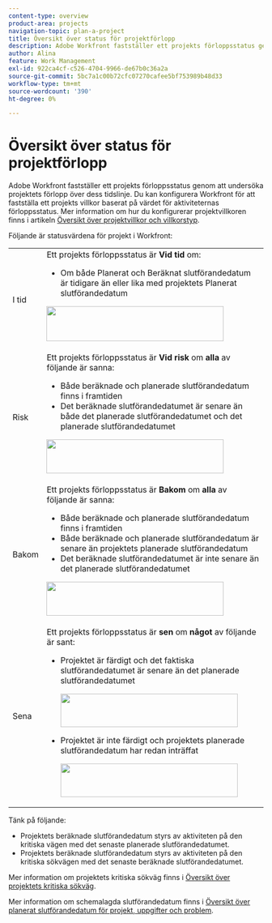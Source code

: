 ```yaml
---
content-type: overview
product-area: projects
navigation-topic: plan-a-project
title: Översikt över status för projektförlopp
description: Adobe Workfront fastställer ett projekts förloppsstatus genom att undersöka projektets förlopp över dess tidslinje. Du kan konfigurera Workfront för att fastställa ett projekts villkor baserat på värdet för aktiviteternas förloppsstatus. Läs mer om status för projektförlopp i den här artikeln.
author: Alina
feature: Work Management
exl-id: 922ca4cf-c526-4704-9966-de67b0c36a2a
source-git-commit: 5bc7a1c00b72cfc07270cafee5bf753989b48d33
workflow-type: tm+mt
source-wordcount: '390'
ht-degree: 0%

---
```


# Översikt över status för projektförlopp

<!--Audited: 12/2023-->

Adobe Workfront fastställer ett projekts förloppsstatus genom att undersöka projektets förlopp över dess tidslinje. Du kan konfigurera Workfront för att fastställa ett projekts villkor baserat på värdet för aktiviteternas förloppsstatus. Mer information om hur du konfigurerar projektvillkoren finns i artikeln [Översikt över projektvillkor och villkorstyp](../../../manage-work/projects/manage-projects/project-condition-and-condition-type.md).

Följande är statusvärdena för projekt i Workfront:

<table style="table-layout:auto"> 
 <col> 
 <col> 
 <tbody> 
  <tr> 
   <td>I tid</td> 
   <td> Ett projekts förloppsstatus är <strong>Vid tid</strong> om:<ul><li>Om både Planerat och Beräknat slutförandedatum är tidigare än eller lika med projektets Planerat slutförandedatum</li></ul> <p> <img src="assets/project-on-time-progress-status-350x69.png" style="width: 350;height: 69;"> </p> </td> 
  </tr> 
  <tr> 
   <td>Risk</td> 
   <td> Ett projekts förloppsstatus är <strong>Vid risk</strong> om <strong>alla</strong> av följande är sanna:<ul><li>Både beräknade och planerade slutförandedatum finns i framtiden</li><li> Det beräknade slutförandedatumet är senare än både det planerade slutförandedatumet och det planerade slutförandedatumet </li></ul><p> <img src="assets/project-at-risk-progress-status-350x67.png" style="width: 350;height: 67;"> </p> </td> 
  </tr> 
  <tr> 
   <td>Bakom</td> 
   <td> Ett projekts förloppsstatus är <strong>Bakom</strong> om <strong>alla</strong> av följande är sanna:<ul><li>Både beräknade och planerade slutförandedatum finns i framtiden</li><li> Både beräknade och planerade slutförandedatum är senare än projektets planerade slutförandedatum</li><li> Det beräknade slutförandedatumet är inte senare än det planerade slutförandedatumet</li></ul> <p> <img src="assets/project-behind-progress-status-350x67.png" style="width: 350;height: 67;"> </p> </td> 
  </tr> 
  <tr> 
   <td>Sena</td> 
   <td> 
     Ett projekts förloppsstatus är <strong>sen</strong> om <strong>något</strong> av följande är sant:<ul><li>Projektet är färdigt och det faktiska slutförandedatumet är senare än det planerade slutförandedatumet <p> <img src="assets/project-late-progress-status-350x66.png" style="width: 350;height: 66;"> </p> </li> 
     <li> <p>Projektet är inte färdigt och projektets planerade slutförandedatum har redan inträffat <p> <img src="assets/project-late-progress-status-incomplete-status-350x66.png" style="width: 350;height: 66;"> </p> </li> 
    </ul> </td> 
  </tr> 
 </tbody> 
</table>

Tänk på följande:

* Projektets beräknade slutförandedatum styrs av aktiviteten på den kritiska vägen med det senaste planerade slutförandedatumet.
* Projektets beräknade slutförandedatum styrs av aktiviteten på den kritiska sökvägen med det senaste beräknade slutförandedatumet.

Mer information om projektets kritiska sökväg finns i [Översikt över projektets kritiska sökväg](../../../manage-work/tasks/manage-tasks/critical-path.md).

Mer information om schemalagda slutförandedatum finns i [Översikt över planerat slutförandedatum för projekt, uppgifter och problem](../../../manage-work/projects/planning-a-project/project-projected-completion-date.md).
